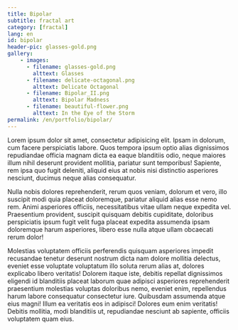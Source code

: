 ```yaml
---
title: Bipolar
subtitle: fractal art
category: [fractal]
lang: en
id: bipolar
header-pic: glasses-gold.png
gallery:
    - images:
      - filename: glasses-gold.png
        alttext: Glasses
      - filename: delicate-octagonal.png
        alttext: Delicate Octagonal
      - filename: Bipolar_II.png
        alttext: Bipolar Madness
      - filename: beautiful-flower.png
        alttext: In the Eye of the Storm
permalink: /en/portfolio/bipolar/
---
```

Lorem ipsum dolor sit amet, consectetur adipisicing elit. Ipsam in dolorum, cum facere perspiciatis labore. Quos tempora ipsum optio alias dignissimos repudiandae officia magnam dicta ea eaque blanditiis odio, neque maiores illum nihil deserunt provident mollitia, pariatur sunt temporibus! Sapiente, rem ipsa quo fugit deleniti, aliquid eius at nobis nisi distinctio asperiores nesciunt, ducimus neque alias consequatur.

Nulla nobis dolores reprehenderit, rerum quos veniam, dolorum et vero, illo suscipit modi quia placeat doloremque, pariatur aliquid alias esse nemo rem. Animi asperiores officiis, necessitatibus vitae ullam neque expedita vel. Praesentium provident, suscipit quisquam debitis cupiditate, doloribus perspiciatis ipsum fugit velit fuga placeat expedita assumenda ipsam doloremque harum asperiores, libero esse nulla atque ullam obcaecati rerum dolor!

Molestias voluptatem officiis perferendis quisquam asperiores impedit recusandae tenetur deserunt nostrum dicta nam dolore mollitia delectus, eveniet esse voluptate voluptatum illo soluta rerum alias at, dolores explicabo libero veritatis! Dolorem itaque iste, debitis repellat dignissimos eligendi id blanditiis placeat laborum quae adipisci asperiores reprehenderit praesentium molestias voluptas doloribus nemo, eveniet enim, repellendus harum labore consequatur consectetur iure. Quibusdam assumenda atque eius magni! Illum ea veritatis eos in adipisci! Dolores eum enim veritatis! Debitis mollitia, modi blanditiis ut, repudiandae nesciunt ab sapiente, officiis voluptatem quam eius.
